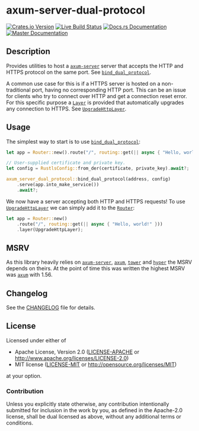 # axum-server-dual-protocol

[![Crates.io Version](https://img.shields.io/crates/v/axum-server-dual-protocol.svg)](https://crates.io/crates/axum-server-dual-protocol)
[![Live Build Status](https://img.shields.io/github/checks-status/daxpedda/axum-server-dual-protocol/main?label=CI)](https://github.com/daxpedda/axum-server-dual-protocol/actions?query=branch%3Amain)
[![Docs.rs Documentation](https://img.shields.io/docsrs/axum-server-dual-protocol)](https://docs.rs/crate/axum-server-dual-protocol)
[![Master Documentation](https://img.shields.io/github/workflow/status/daxpedda/axum-server-dual-protocol/Documentation?label=master%20docs)](https://daxpedda.github.io/axum-server-dual-protocol/axum_server_dual_protocol/index.html)

## Description

Provides utilities to host a [`axum-server`] server that
accepts the HTTP and HTTPS protocol on the same port. See
[`bind_dual_protocol`].

A common use case for this is if a HTTPS server is hosted on a
non-traditional port, having no corresponding HTTP port. This can be an
issue for clients who try to connect over HTTP and get a connection reset
error. For this specific purpose a [`Layer`] is provided
that automatically upgrades any connection to HTTPS. See
[`UpgradeHttpLayer`].

## Usage

The simplest way to start is to use [`bind_dual_protocol`]:
```rust
let app = Router::new().route("/", routing::get(|| async { "Hello, world!" }));

// User-supplied certificate and private key.
let config = RustlsConfig::from_der(certificate, private_key).await?;

axum_server_dual_protocol::bind_dual_protocol(address, config)
	.serve(app.into_make_service())
	.await?;
```

We now have a server accepting both HTTP and HTTPS requests! To use
[`UpgradeHttpLayer`] we can simply add it to the [`Router`]:
```rust
let app = Router::new()
	.route("/", routing::get(|| async { "Hello, world!" }))
	.layer(UpgradeHttpLayer);
```

## MSRV

As this library heavily relies on [`axum-server`], [`axum`],
[`tower`] and [`hyper`] the MSRV depends on theirs. At the point of time
this was written the highest MSRV was [`axum`] with 1.56.

## Changelog

See the [CHANGELOG] file for details.

## License

Licensed under either of

- Apache License, Version 2.0 ([LICENSE-APACHE] or <http://www.apache.org/licenses/LICENSE-2.0>)
- MIT license ([LICENSE-MIT] or <http://opensource.org/licenses/MIT>)

at your option.

### Contribution

Unless you explicitly state otherwise, any contribution intentionally
submitted for inclusion in the work by you, as defined in the Apache-2.0
license, shall be dual licensed as above, without any additional terms or
conditions.

[CHANGELOG]: https://github.com/daxpedda/axum-server-dual-protocol/blob/main/CHANGELOG.md
[LICENSE-MIT]: https://github.com/daxpedda/axum-server-dual-protocol/blob/main/LICENSE-MIT
[LICENSE-APACHE]: https://github.com/daxpedda/axum-server-dual-protocol/blob/main/LICENSE-APACHE
[`axum`]: https://docs.rs/axum/latest/axum
[`axum-server`]: https://docs.rs/axum-server/latest/axum-server
[`bind_dual_protocol`]: https://docs.rs/axum-server-dual-protocol/latest/axum-server-dual-protocol/fn.bind_dual_protocol.html
[`hyper`]: https://docs.rs/hyper/latest/hyper
[`Layer`]: https://docs.rs/tower-layer/latest/tower_layer/trait.Layer.html
[`Router`]: https://docs.rs/axum/latest/axum/struct.Router.html
[`tower`]: https://docs.rs/tower/latest/tower
[`UpgradeHttpLayer`]: https://docs.rs/axum-server-dual-protocol/latest/axum-server-dual-protocol/struct.UpgradeHttpLayer.html
